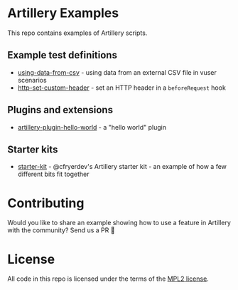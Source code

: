 # Artillery Examples

This repo contains examples of Artillery scripts.

## Example test definitions

- [using-data-from-csv](./using-data-from-csv) - using data from an external CSV file in vuser scenarios
- [http-set-custom-header](./http-set-custom-header) - set an HTTP header in a `beforeRequest` hook

## Plugins and extensions

- [artillery-plugin-hello-world](./artillery-plugin-hello-world) - a "hello world" plugin

## Starter kits

- [starter-kit](./starter-kit) - @cfryerdev's Artillery starter kit - an example of how a few different bits fit together




# Contributing

Would you like to share an example showing how to use a feature in Artillery with the community? Send us a PR 💜

# License

All code in this repo is licensed under the terms of the [MPL2 license](https://www.mozilla.org/en-US/MPL/2.0/FAQ/).
